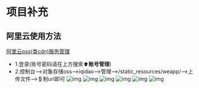 # 项目补充

## 阿里云使用方法
[阿里云oss(类cdn)服务管理](http://www.net.cn/)
- 1.登录(账号密码请在上方搜索:arrow_up:**账号管理**)
- 2.控制台-->对象存储oss-->iqidao-->管理-->/static_resources/weapp/-->上传文件-->复制url即可
![img](https://iqidao.oss-cn-shanghai.aliyuncs.com/static_resources/docs/WX20190227-145356.png)
![img](https://iqidao.oss-cn-shanghai.aliyuncs.com/static_resources/docs/WX20190227-145411.png)
![img](https://iqidao.oss-cn-shanghai.aliyuncs.com/static_resources/docs/WX20190227-145423.png)
![img](https://iqidao.oss-cn-shanghai.aliyuncs.com/static_resources/docs/WX20190227-145437.png)
![img](https://iqidao.oss-cn-shanghai.aliyuncs.com/static_resources/docs/WX20190227-145510.png)
![img](https://iqidao.oss-cn-shanghai.aliyuncs.com/static_resources/docs/WX20190227-145525.png)